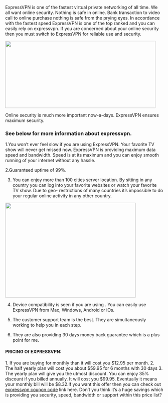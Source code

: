 ExpressVPN is one of the fastest virtual private networking of all time. We all want online security. Nothing is safe in online. Bank transaction to video call to online purchase nothing is safe from the prying eyes. In accordance with the fastest speed ExpressVPN is one of the top ranked and you can easily rely on expressvpn. If you are concerned about your online security then you must switch to ExpressVPN for reliable use and security.

<img class=" wp-image-96 aligncenter" src="https://vpnpapa.com/wp-content/uploads/2017/07/express-vpn-header-300x134.jpg" alt="" width="479" height="214" />

Online security is much more important now-a-days. ExpressVPN ensures maximum security.
<h3>See below for more information about expressvpn.</h3>
1.You won’t ever feel slow if you are using ExpressVPN. Your favorite TV show will never get missed now. ExpressVPN is providing maximum data speed and bandwidth. Speed is at its maximum and you can enjoy smooth running of your internet without any hassle.

2.Guaranteed uptime of 99%.

3. You can enjoy more than 100 cities server location. By sitting in any country you can log into your favorite websites or watch your favorite TV show. Due to geo- restrictions of many countries it’s impossible to do your regular online activity in any other country.

<img class="wp-image-97 aligncenter" src="https://vpnpapa.com/wp-content/uploads/2017/07/expressvpn-discount-300x218.jpg" alt="" width="416" height="302" />

4. Device compatibility is seen if you are using . You can easily use ExpressVPN from Mac, Windows, Android or iOs.

5. The customer support team is the best. They are simultaneously working to help you in each step.

6. They are also providing 30 days money back guarantee which is a plus point for me.
<h4>PRICING Of EXPRESSVPN:</h4>
1. If you are buying for monthly than it will cost you $12.95 per month.
2. The half yearly plan will cost you about $59.95 for 6 months with 30 days
3. The yearly plan will give you the utmost discount. You can enjoy 35% discount if you billed annually. It will cost you $99.95. Eventually it means your monthly bill will be $8.32.If you want this offer then you can check out <a href="https://vpnlover.com/expressvpn-coupon-code/">expressvpn coupon code</a> link here.
Don’t you think it’s a huge savings which is providing you security, speed, bandwidth or support within this price list?
